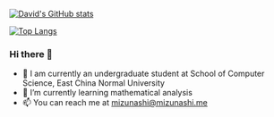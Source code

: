 

<!--
**mizunashi-sh/mizunashi-sh** is a ✨ _special_ ✨ repository because its `README.md` (this file) appears on your GitHub profile.

Here are some ideas to get you started:

- 🔭 I’m currently working on ...
- 🌱 I’m currently learning ...
- 👯 I’m looking to collaborate on ...
- 🤔 I’m looking for help with ...
- 💬 Ask me about ...

- 😄 Pronouns: ...
- ⚡ Fun fact: ...
-->

[![David's GitHub stats](https://github-readme-stats.vercel.app/api?username=mizunashi-sh&theme=vue)](https://github.com/anuraghazra/github-readme-stats)

[![Top Langs](https://github-readme-stats.vercel.app/api/top-langs/?username=mizunashi-sh&layout=compact)](https://github.com/anuraghazra/github-readme-stats)

### Hi there 👋
- 📕 I am currently an undergraduate student at School of Computer Science, East China Normal University
- 🌱 I’m currently learning mathematical analysis
- 📫 You can reach me at mizunashi@mizunashi.me
